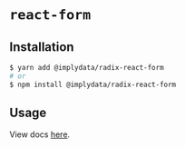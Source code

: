 # `react-form`

## Installation

```sh
$ yarn add @implydata/radix-react-form
# or
$ npm install @implydata/radix-react-form
```

## Usage

View docs [here](https://radix-ui.com/primitives/docs/components/form).
